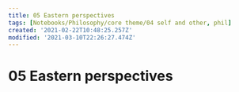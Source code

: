 ```yaml
---
title: 05 Eastern perspectives
tags: [Notebooks/Philosophy/core theme/04 self and other, phil]
created: '2021-02-22T10:48:25.257Z'
modified: '2021-03-10T22:26:27.474Z'
---
```


# 05 Eastern perspectives
